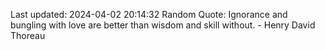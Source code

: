 Last updated: 2024-04-02 20:14:32
Random Quote: Ignorance and bungling with love are better than wisdom and skill without. - Henry David Thoreau